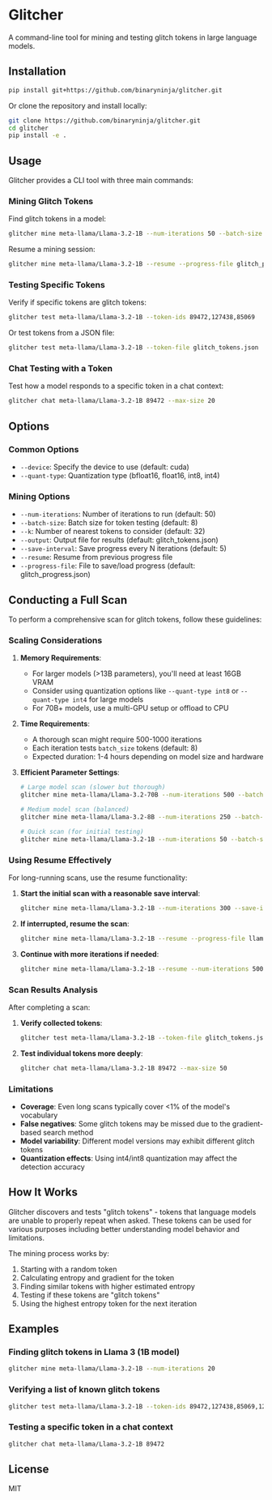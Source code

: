 # Glitcher

A command-line tool for mining and testing glitch tokens in large language models.

## Installation

```bash
pip install git+https://github.com/binaryninja/glitcher.git
```

Or clone the repository and install locally:

```bash
git clone https://github.com/binaryninja/glitcher.git
cd glitcher
pip install -e .
```

## Usage

Glitcher provides a CLI tool with three main commands:

### Mining Glitch Tokens

Find glitch tokens in a model:

```bash
glitcher mine meta-llama/Llama-3.2-1B --num-iterations 50 --batch-size 8 --k 32
```

Resume a mining session:

```bash
glitcher mine meta-llama/Llama-3.2-1B --resume --progress-file glitch_progress.json
```

### Testing Specific Tokens

Verify if specific tokens are glitch tokens:

```bash
glitcher test meta-llama/Llama-3.2-1B --token-ids 89472,127438,85069
```

Or test tokens from a JSON file:

```bash
glitcher test meta-llama/Llama-3.2-1B --token-file glitch_tokens.json
```

### Chat Testing with a Token

Test how a model responds to a specific token in a chat context:

```bash
glitcher chat meta-llama/Llama-3.2-1B 89472 --max-size 20
```

## Options

### Common Options

- `--device`: Specify the device to use (default: cuda)
- `--quant-type`: Quantization type (bfloat16, float16, int8, int4)

### Mining Options

- `--num-iterations`: Number of iterations to run (default: 50)
- `--batch-size`: Batch size for token testing (default: 8)
- `--k`: Number of nearest tokens to consider (default: 32)
- `--output`: Output file for results (default: glitch_tokens.json)
- `--save-interval`: Save progress every N iterations (default: 5)
- `--resume`: Resume from previous progress file
- `--progress-file`: File to save/load progress (default: glitch_progress.json)

## Conducting a Full Scan

To perform a comprehensive scan for glitch tokens, follow these guidelines:

### Scaling Considerations

1. **Memory Requirements**:
   - For larger models (>13B parameters), you'll need at least 16GB VRAM
   - Consider using quantization options like `--quant-type int8` or `--quant-type int4` for large models
   - For 70B+ models, use a multi-GPU setup or offload to CPU

2. **Time Requirements**:
   - A thorough scan might require 500-1000 iterations
   - Each iteration tests `batch_size` tokens (default: 8)
   - Expected duration: 1-4 hours depending on model size and hardware

3. **Efficient Parameter Settings**:
   ```bash
   # Large model scan (slower but thorough)
   glitcher mine meta-llama/Llama-3.2-70B --num-iterations 500 --batch-size 16 --k 64 --quant-type int4 --save-interval 10
   
   # Medium model scan (balanced)
   glitcher mine meta-llama/Llama-3.2-8B --num-iterations 250 --batch-size 8 --k 32
   
   # Quick scan (for initial testing)
   glitcher mine meta-llama/Llama-3.2-1B --num-iterations 50 --batch-size 4 --k 16
   ```

### Using Resume Effectively

For long-running scans, use the resume functionality:

1. **Start the initial scan with a reasonable save interval**:
   ```bash
   glitcher mine meta-llama/Llama-3.2-1B --num-iterations 300 --save-interval 10 --progress-file llama_scan.json
   ```

2. **If interrupted, resume the scan**:
   ```bash
   glitcher mine meta-llama/Llama-3.2-1B --resume --progress-file llama_scan.json
   ```

3. **Continue with more iterations if needed**:
   ```bash
   glitcher mine meta-llama/Llama-3.2-1B --resume --num-iterations 500 --progress-file llama_scan.json
   ```

### Scan Results Analysis

After completing a scan:

1. **Verify collected tokens**:
   ```bash
   glitcher test meta-llama/Llama-3.2-1B --token-file glitch_tokens.json
   ```

2. **Test individual tokens more deeply**:
   ```bash
   glitcher chat meta-llama/Llama-3.2-1B 89472 --max-size 50
   ```

### Limitations

- **Coverage**: Even long scans typically cover <1% of the model's vocabulary
- **False negatives**: Some glitch tokens may be missed due to the gradient-based search method
- **Model variability**: Different model versions may exhibit different glitch tokens
- **Quantization effects**: Using int4/int8 quantization may affect the detection accuracy

## How It Works

Glitcher discovers and tests "glitch tokens" - tokens that language models are unable to properly repeat when asked. These tokens can be used for various purposes including better understanding model behavior and limitations.

The mining process works by:

1. Starting with a random token
2. Calculating entropy and gradient for the token
3. Finding similar tokens with higher estimated entropy
4. Testing if these tokens are "glitch tokens"
5. Using the highest entropy token for the next iteration

## Examples

### Finding glitch tokens in Llama 3 (1B model)

```bash
glitcher mine meta-llama/Llama-3.2-1B --num-iterations 20
```

### Verifying a list of known glitch tokens

```bash
glitcher test meta-llama/Llama-3.2-1B --token-ids 89472,127438,85069,126523,80370
```

### Testing a specific token in a chat context

```bash
glitcher chat meta-llama/Llama-3.2-1B 89472
```

## License

MIT